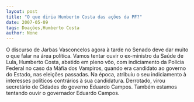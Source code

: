```yaml
---
layout: post
title: "O que diria Humberto Costa das ações da PF?"
date: 2007-05-09
tags: Doações,Humberto Costa
author: None
---
```

O discurso de Jarbas Vasconcelos agora &agrave; tarde no Senado deve dar muito o que falar na &aacute;rea pol&iacute;tica.
Vamos tentar ouvir o ex-ministro da Sa&uacute;de de Lula, Humberto Costa, abatido em pleno v&ocirc;o, com indiciamento da Pol&iacute;cia Federal no caso da M&aacute;fia dos Vampiros, quando era candidato ao governo do Estado, nas elei&ccedil;&otilde;es passadas. Na &eacute;poca, atribuiu o seu indiciamento &agrave; interesses pol&iacute;ticos contr&aacute;rios &agrave; sua candidatura. Derrotado, virou secret&aacute;rio de Cidades do governo Eduardo Campos. 
Tamb&eacute;m estamos tentando ouvir o governador Eduardo Campos. 